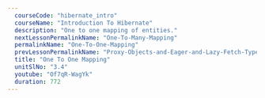 ```yaml
---
  courseCode: "hibernate_intro"
  courseName: "Introduction To Hibernate"
  description: "One to one mapping of entities."
  nextLessonPermalinkName: "One-To-Many-Mapping"
  permalinkName: "One-To-One-Mapping"
  prevLessonPermalinkName: "Proxy-Objects-and-Eager-and-Lazy-Fetch-Types"
  title: "One To One Mapping"
  unitSlNo: "3.4"
  youtube: "Of7qR-WagYk"
  duration: 772
---
```


